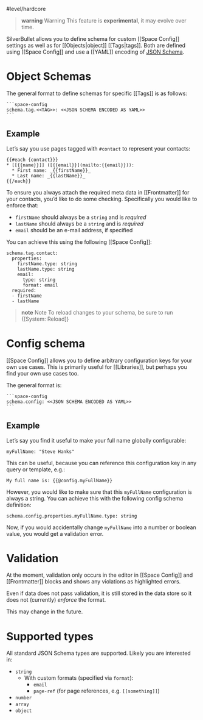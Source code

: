 #level/hardcore

> **warning** Warning
> This feature is **experimental**, it may evolve over time.

SilverBullet allows you to define schema for custom [[Space Config]] settings as well as for [[Objects|object]] [[Tags|tags]]. Both are defined using [[Space Config]] and use a [[YAML]] encoding of [JSON Schema](https://json-schema.org/).

# Object Schemas
The general format to define schemas for specific [[Tags]] is as follows:

~~~
```space-config
schema.tag.<<TAG>>: <<JSON SCHEMA ENCODED AS YAML>>
```
~~~

## Example
Let’s say you use pages tagged with `#contact` to represent your contacts:

```template
{{#each {contact}}}
* [[{{name}}]] ([{{email}}](mailto:{{email}})):
  * First name: _{{firstName}}_
  * Last name: _{{lastName}}_
{{/each}}
```

To ensure you always attach the required meta data in [[Frontmatter]] for your contacts, you’d like to do some checking. Specifically you would like to enforce that:

* `firstName` should always be a `string` and is _required_
* `lastName` should always be a `string` and is _required_
* `email` should be an e-mail address, if specified

You can achieve this using the following [[Space Config]]:

```space-config
schema.tag.contact:
  properties:
    firstName.type: string
    lastName.type: string
    email:
      type: string
      format: email
  required:
  - firstName
  - lastName
```

> **note** Note
> To reload changes to your schema, be sure to run {[System: Reload]}

# Config schema
[[Space Config]] allows you to define arbitrary configuration keys for your own use cases. This is primarily useful for [[Libraries]], but perhaps you find your own use cases too.

The general format is:

~~~
```space-config
schema.config: <<JSON SCHEMA ENCODED AS YAML>>
```
~~~

## Example
Let’s say you find it useful to make your full name globally configurable:

```space-config
myFullName: "Steve Hanks"
```

This can be useful, because you can reference this configuration key in any query or template, e.g.:

```template
My full name is: {{@config.myFullName}}
```

However, you would like to make sure that this `myFullName` configuration is always a string. You can achieve this with the following config schema definition:

```space-config
schema.config.properties.myFullName.type: string
```

Now, if you would accidentally change `myFullName` into a number or boolean value, you would get a validation error.

# Validation
At the moment, validation only occurs in the editor in [[Space Config]] and [[Frontmatter]] blocks and shows any violations as highlighted errors.

Even if data does not pass validation, it is still stored in the data store so it does not (currently) _enforce_ the format.

This may change in the future.

# Supported types
All standard JSON Schema types are supported. Likely you are interested in:
* `string`
  * With custom formats (specified via `format`):
    * `email`
    * `page-ref` (for page references, e.g. `[[something]]`)
* `number`
* `array`
* `object`